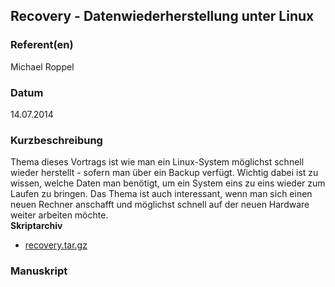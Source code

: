 
 
## Recovery - Datenwiederherstellung unter Linux 


### Referent(en)
 Michael Roppel

### Datum
 14.07.2014

### Kurzbeschreibung
Thema dieses Vortrags ist wie man ein Linux-System möglichst schnell wieder herstellt - sofern man über ein Backup verfügt. Wichtig dabei ist zu wissen, welche Daten man benötigt, um ein System eins zu eins wieder zum Laufen zu bringen. Das Thema ist auch interessant, wenn man sich einen neuen Rechner anschafft und möglichst schnell auf der neuen Hardware weiter arbeiten möchte.
<br>
<b>Skriptarchiv</b>

* [recovery.tar.gz](/download/Vortraege/recovery.tar.gz)
### Manuskript

          
           
      
  

